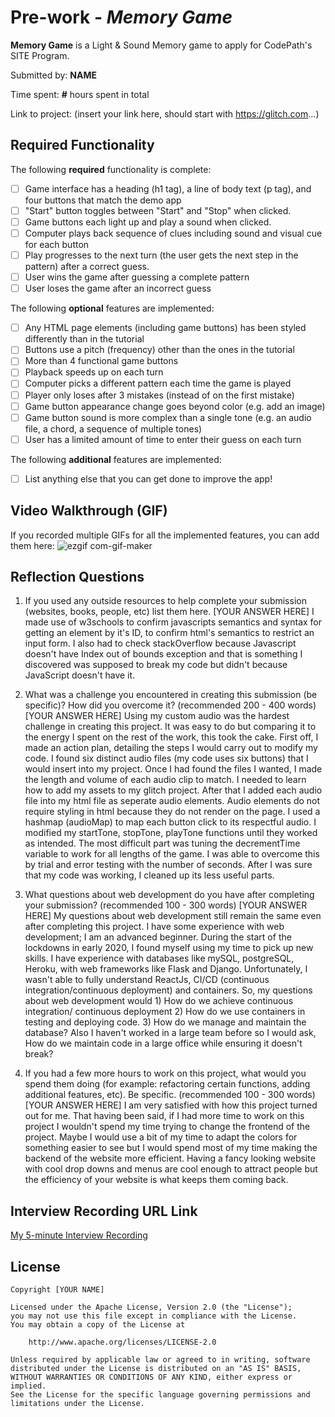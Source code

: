 # Pre-work - *Memory Game*

**Memory Game** is a Light & Sound Memory game to apply for CodePath's SITE Program. 

Submitted by: **NAME**

Time spent: **#** hours spent in total

Link to project: (insert your link here, should start with https://glitch.com...)

## Required Functionality

The following **required** functionality is complete:

* [ ] Game interface has a heading (h1 tag), a line of body text (p tag), and four buttons that match the demo app
* [ ] "Start" button toggles between "Start" and "Stop" when clicked. 
* [ ] Game buttons each light up and play a sound when clicked. 
* [ ] Computer plays back sequence of clues including sound and visual cue for each button
* [ ] Play progresses to the next turn (the user gets the next step in the pattern) after a correct guess. 
* [ ] User wins the game after guessing a complete pattern
* [ ] User loses the game after an incorrect guess

The following **optional** features are implemented:

* [ ] Any HTML page elements (including game buttons) has been styled differently than in the tutorial
* [ ] Buttons use a pitch (frequency) other than the ones in the tutorial
* [ ] More than 4 functional game buttons
* [ ] Playback speeds up on each turn
* [ ] Computer picks a different pattern each time the game is played
* [ ] Player only loses after 3 mistakes (instead of on the first mistake)
* [ ] Game button appearance change goes beyond color (e.g. add an image)
* [ ] Game button sound is more complex than a single tone (e.g. an audio file, a chord, a sequence of multiple tones)
* [ ] User has a limited amount of time to enter their guess on each turn

The following **additional** features are implemented:

- [ ] List anything else that you can get done to improve the app!

## Video Walkthrough (GIF)

If you recorded multiple GIFs for all the implemented features, you can add them here:
![ezgif com-gif-maker](https://user-images.githubusercontent.com/54002497/158944145-d1b56027-23b6-408b-a3a9-e797901655c8.gif)


## Reflection Questions
1. If you used any outside resources to help complete your submission (websites, books, people, etc) list them here. 
[YOUR ANSWER HERE]
I made use of w3schools to confirm javascripts semantics and syntax for getting an element by it's ID, to confirm html's semantics to restrict an input form.
I also had to check stackOverflow because Javascript doesn't have Index out of bounds exception and that is something I discovered was supposed to break my code but didn't because JavaScript doesn't have it.

2. What was a challenge you encountered in creating this submission (be specific)? How did you overcome it? (recommended 200 - 400 words) 
[YOUR ANSWER HERE]
Using my custom audio was the hardest challenge in creating this project. It was easy to do but comparing it to the energy I spent on the rest of the work, this took the cake. First off, I made an action plan, detailing the steps I would carry out to modify my code. I found six distinct audio files (my code uses six buttons) that I would insert into my project. Once I had found the files I wanted, I made the length and volume of each audio clip to match. I needed to learn how to add my assets to my glitch project. After that I added each audio file into my html file as seperate audio elements. Audio elements do not require styling in html because they do not render on the page. I used a hashmap (audioMap) to map each button click to its respectful audio. I modified my startTone, stopTone, playTone functions until they worked as intended. The most difficult part was tuning the decrementTime variable to work for all lengths of the game. I was able to overcome this by trial and error testing with the number of seconds. After I was sure that my code was working, I cleaned up its less useful parts.

3. What questions about web development do you have after completing your submission? (recommended 100 - 300 words) 
[YOUR ANSWER HERE]
My questions about web development still remain the same even after completing this project. I have some experience with web development; I am an advanced beginner. During the start of the lockdowns in early 2020, I found myself using my time to pick up new skills. I have experience with databases like mySQL, postgreSQL, Heroku, with web frameworks like Flask and Django. Unfortunately, I wasn't able to fully understand ReactJs, CI/CD (continuous integration/continuous deployment) and containers. So, my questions about web development would 1) How do we achieve continuous integration/ continuous deployment 2) How do we use containers in testing and deploying code. 3) How do we manage and maintain the database? Also I haven't worked in a large team before so I would ask, How do we maintain code in a large office while ensuring it doesn't break?

4. If you had a few more hours to work on this project, what would you spend them doing (for example: refactoring certain functions, adding additional features, etc). Be specific. (recommended 100 - 300 words) 
[YOUR ANSWER HERE]
I am very satisfied with how this project turned out for me. That having been said, if I had more time to work on this project I wouldn't spend my time trying to change the frontend of the project. Maybe I would use a bit of my time to adapt the colors for something easier to see but I would spend most of my time making the backend of the website more efficient. Having a fancy looking website with cool drop downs and menus are cool enough to attract people but the efficiency of your website is what keeps them coming back.


## Interview Recording URL Link

[My 5-minute Interview Recording](your-link-here) 


## License

    Copyright [YOUR NAME]

    Licensed under the Apache License, Version 2.0 (the "License");
    you may not use this file except in compliance with the License.
    You may obtain a copy of the License at

        http://www.apache.org/licenses/LICENSE-2.0

    Unless required by applicable law or agreed to in writing, software
    distributed under the License is distributed on an "AS IS" BASIS,
    WITHOUT WARRANTIES OR CONDITIONS OF ANY KIND, either express or implied.
    See the License for the specific language governing permissions and
    limitations under the License.
